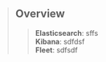 >## Overview
>>**Elasticsearch**:
>>sffs<br>
>>**Kibana**:
>>sdfdsf<br>
>>**Fleet**:
>>sdfsdf<br>

## 
